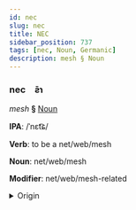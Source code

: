 ```yaml
---
id: nec
slug: nec
title: NEC
sidebar_position: 737
tags: [nec, Noun, Germanic]
description: mesh § Noun
---
```


### nec&emsp;<span kind="abugida">ƨ̄ɿ</span>

*mesh* **§** [Noun](../../tags/Noun)

**IPA**: /ˈnɛt͡ɕ/

**Verb**: to be a net/web/mesh

**Noun**: net/web/mesh

**Modifier**: net/web/mesh-related

<details>
    <summary>Origin</summary>
    German Netz /nɛt͡s/<br/>
    <em>Germanic Language Family</em>
</details>